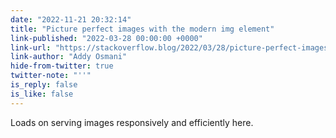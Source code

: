 ```yaml
---
date: "2022-11-21 20:32:14"
title: "Picture perfect images with the modern img element"
link-published: "2022-03-28 00:00:00 +0000"
link-url: "https://stackoverflow.blog/2022/03/28/picture-perfect-images-with-the-modern-element/"
link-author: "Addy Osmani"
hide-from-twitter: true
twitter-note: "''"
is_reply: false
is_like: false
---
```


Loads on serving images responsively and efficiently here.
